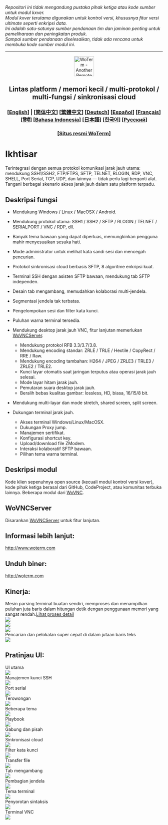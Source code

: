 *Repositori ini tidak mengandung pustaka pihak ketiga atau kode sumber untuk modul kxver.  
Modul kxver terutama digunakan untuk kontrol versi, khususnya fitur versi ultimate seperti enkripsi data.  
Ini adalah satu-satunya sumber pendanaan tim dan jaminan penting untuk pemeliharaan dan peningkatan produk.  
Sampai sumber pendanaan diselesaikan, tidak ada rencana untuk membuka kode sumber modul ini.*  
***
<p align="center">
  <img src="woterm.png" width="64" alt="WoTerm - Another Remote Access Assistant">
  <h2 style="text-align: center;">Lintas platform / memori kecil / multi-protokol / multi-fungsi / sinkronisasi cloud</h2>
<h3 style="text-align: center;">
  [<a href="../README.md">English</a>] | 
  [<a href="README-zh_CN.md">简体中文</a>]
  [<a href="README-zh_TW.md">繁體中文</a>]
  [<a href="README-de.md">Deutsch</a>]
  [<a href="README-es.md">Español</a>]
  [<a href="README-fr.md">Français</a>]
  [<a href="README-hi.md">हिंदी</a>]
  [<a href="README-id.md">Bahasa Indonesia</a>]
  [<a href="README-ja.md">日本語</a>]
  [<a href="README-ko.md">한국어</a>]
  [<a href="README-ru.md">Русский</a>]
</h3>
  <h3 style="text-align: center;">[<a href="https://woterm.com">Situs resmi WoTerm</a>]</a></h3>
</p>

# Ikhtisar
Terintegrasi dengan semua protokol komunikasi jarak jauh utama: mendukung SSH1/SSH2, FTP/FTPS, SFTP, TELNET, RLOGIN, RDP, VNC, SHELL, Port Serial, TCP, UDP, dan lainnya — tidak perlu lagi berganti alat.  
Tangani berbagai skenario akses jarak jauh dalam satu platform terpadu.

## Deskripsi fungsi
- Mendukung Windows / Linux / MacOSX / Android.  
- Mendukung protokol utama: SSH1 / SSH2 / SFTP / RLOGIN / TELNET / SERIALPORT / VNC / RDP, dll.  
- Banyak tema bawaan yang dapat diperluas, memungkinkan pengguna mahir menyesuaikan sesuka hati.  
- Mode administrator untuk melihat kata sandi sesi dan mencegah pencurian.  
- Protokol sinkronisasi cloud berbasis SFTP, 8 algoritme enkripsi kuat.  
- Terminal SSH dengan asisten SFTP bawaan, mendukung tab SFTP independen.  
- Desain tab mengambang, memudahkan kolaborasi multi-jendela.  
- Segmentasi jendela tak terbatas.  
- Pengelompokan sesi dan filter kata kunci.  
- Puluhan warna terminal tersedia.

- Mendukung desktop jarak jauh VNC, fitur lanjutan memerlukan [WoVNCServer](http://wovnc.com).  
  - Mendukung protokol RFB 3.3/3.7/3.8.  
  - Mendukung encoding standar: ZRLE / TRLE / Hextile / CopyRect / RRE / Raw.  
  - Mendukung encoding tambahan: H264 / JPEG / ZRLE3 / TRLE3 / ZRLE2 / TRLE2.  
  - Kunci layar otomatis saat jaringan terputus atau operasi jarak jauh selesai.  
  - Mode layar hitam jarak jauh.  
  - Pemutaran suara desktop jarak jauh.  
  - Beralih bebas kualitas gambar: lossless, HD, biasa, 16/15/8 bit.  
- Mendukung multi-layar dan mode stretch, shared screen, split screen.  

- Dukungan terminal jarak jauh.  
  - Akses terminal Windows/Linux/MacOSX.  
  - Dukungan Proxy jump.  
  - Manajemen sertifikat.  
  - Konfigurasi shortcut key.  
  - Upload/download file ZModem.  
  - Interaksi kolaboratif SFTP bawaan.  
  - Pilihan tema warna terminal.

## Deskripsi modul
Kode klien sepenuhnya open source (kecuali modul kontrol versi kxver), kode pihak ketiga berasal dari GitHub, CodeProject, atau komunitas terbuka lainnya. Beberapa modul dari [WoVNC](http://wovnc.com).  

## WoVNCServer
Disarankan [WoVNCServer](http://wovnc.com) untuk fitur lanjutan.  

## Informasi lebih lanjut:
<a href="http://www.woterm.com">http://www.woterm.com</a>  

## Unduh biner:
<a href="http://woterm.com">http://woterm.com</a>  

## Kinerja:
<div>Mesin parsing terminal buatan sendiri, memproses dan menampilkan puluhan juta baris dalam hitungan detik dengan penggunaan memori yang sangat rendah.<a href="Performance-id.md">Lihat proses detail<a>
<br><img src="timeseq1.png"/>
<br><img src="urandom_test_speed.png"/>
<br><img src="urandom_test_memory.png"/>
</div>
<div>Pencarian dan pelokalan super cepat di dalam jutaan baris teks<br><img src="search.gif"/></div>


## Pratinjau UI:
<div>UI utama<br><img src="main.gif"/></div>
<div>Manajemen kunci SSH<br><img src="keymgr2.gif"></div>
<div>Port serial<br><img src="serialport.gif"></div>
<div>Terowongan<br><img src="tunnel.png"></div>
<div>Beberapa tema<br><img src="skins.png"></div>
<div>Playbook<br><img src="playbook.gif"></div>
<div>Gabung dan pisah<br><img src="merge.gif"></div>
<div>Sinkronisasi cloud<br><img src="sync.gif"></div>
<div>Filter kata kunci<br><img src="filter.gif"></div>
<div>Transfer file<br><img src="sftp.gif"></div>
<div>Tab mengambang<br><img src="float.gif"></div>
<div>Pembagian jendela<br><img src="split.gif"></div>
<div>Tema terminal<br><img src="patten.gif"></div>
<div>Penyorotan sintaksis<br><img src="highlight.gif"/></div>
<div>Terminal VNC<br><img src="vnc.gif"/></div>


